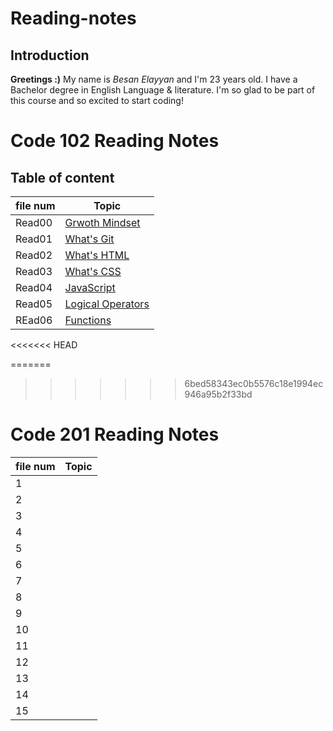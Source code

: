 # Reading-notes
## Introduction
**Greetings :)** My name is _Besan Elayyan_ and I'm 23 years old. I have a Bachelor degree in English Language & literature. I'm so glad to be part of this course and so excited to start coding! 

# Code 102 Reading Notes
## Table of content

| file num    | Topic                                 |
| ----------- | -----------                           |
| Read00      |[Grwoth Mindset](https://besanelayyan.github.io/Reading-notes/Read00) |
| Read01      |  [What's Git](https://besanelayyan.github.io/Reading-notes/Read01) |
| Read02      | [What's HTML](https://besanelayyan.github.io/Reading-notes/Read02) |
| Read03      |  [What's CSS](https://besanelayyan.github.io/Reading-notes/Read03) |
| Read04      | [JavaScript](https://besanelayyan.github.io/Reading-notes/Read04) |
| Read05      | [Logical Operators](https://besanelayyan.github.io/Reading-notes/Read05) |
| REad06      | [Functions](https://besanelayyan.github.io/Reading-notes/Read06) |
<<<<<<< HEAD

=======
>>>>>>> 6bed58343ec0b5576c18e1994ec946a95b2f33bd

# Code 201 Reading Notes
| file num  | Topic            |
| --------- | ---------        |
| 1         |                  |  
| 2         |                  |  
| 3         |                  |  
| 4         |                  |  
| 5         |                  |  
| 6         |                  |
| 7         |                  |  
| 8         |                  |  
| 9         |                  |  
| 10        |                  |  
| 11        |                  |  
| 12        |                  |  
| 13        |                  |  
| 14        |                  |  
| 15        |                  |  
